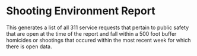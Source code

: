 # Shooting Environment Report

This generates a list of all 311 service requests that pertain to public safety that are open at the time of the report and fall within a 500 foot buffer homicides or shootings that occured within the most recent week for which there is open data.